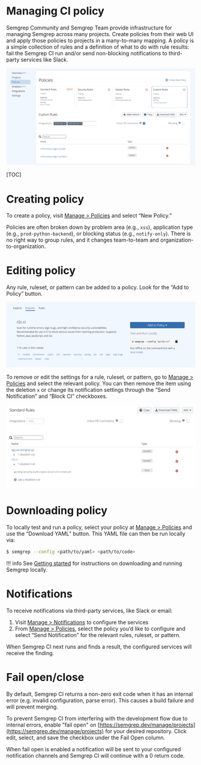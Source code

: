 # Managing CI policy

Semgrep Community and Semgrep Team provide infrastructure for managing Semgrep across many projects. Create policies from their web UI and apply those policies to projects in a many-to-many mapping. A policy is a simple collection of rules and a definition of what to do with rule results: fail the Semgrep CI run and/or send non-blocking notifications to third-party services like Slack.

![Sample policy with rules set to send notifcations and block builds](img/policy-sample.png "Policy to block and notify when results are found.")

[TOC]

# Creating policy

To create a policy, visit [Manage > Policies](https://semgrep.dev/manage/policy) and select “New Policy.”

Policies are often broken down by problem area (e.g., `xss`), application type (e.g., `prod-python-backend`), or blocking status (e.g., `notify-only`). There is no right way to group rules, and it changes team-to-team and organization-to-organization.

# Editing policy

Any rule, ruleset, or pattern can be added to a policy. Look for the “Add to Policy” button.

![A ruleset with an "Add to Policy" button visible](img/ruleset.png "A ruleset showing 'Add to Policy'")

To remove or edit the settings for a rule, ruleset, or pattern, go to [Manage > Policies](https://semgrep.dev/manage/policy) and select the relevant policy. You can then remove the item using the deletion `x` or change its notification settings through the ”Send Notification” and “Block CI” checkboxes.

![Policy with deletion button active](img/remove-from-policy.png "A rule being removed from a policy")

# Downloading policy

To locally test and run a policy, select your policy at [Manage > Policies](https://semgrep.dev/manage/policy) and use the “Download YAML” button. This YAML file can then be run locally via:

```bash
$ semgrep --config <path/to/yaml> <path/to/code>
```

!!! info
    See [Getting started](getting-started.md) for instructions on downloading and running Semgrep locally.

# Notifications

To receive notifications via third-party services, like Slack or email:

1. Visit [Manage > Notifications](https://semgrep.dev/manage/notifications) to configure the services
2. From [Manage > Policies](https://semgrep.dev/manage/policy), select the policy you’d like to configure and select “Send Notification” for the relevant rules, ruleset, or pattern.

When Semgrep CI next runs and finds a result, the configured services will receive the finding.

# Fail open/close

By default, Semgrep CI returns a non-zero exit code when it has an internal error (e.g. invalid configuration, parse error). This causes a build failure and will prevent merging.

To prevent Semgrep CI from interfering with the development flow due to internal errors, enable "fail open" on [https://semgrep.dev/manage/projects](https://semgrep.dev/manage/projects) for your desired repository. Click edit, select, and save the checkbox under the Fail Open column.

When fail open is enabled a notification will be sent to your configured notification channels and Semgrep CI will continue with a 0 return code.
